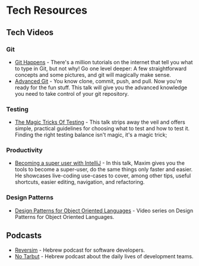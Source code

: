 # Tech Resources
 ## Tech Videos
  ### Git 
  * [Git Happens](https://www.youtube.com/watch?v=Dv8I_kfrFWw) - There's a million tutorials on the internet that tell you what to type in Git, but not why! Go one level deeper: A few straightforward concepts and some pictures, and git will magically make sense.
  * [Advanced Git](https://www.youtube.com/watch?v=4EOZvow1mk4) - You know clone, commit, push, and pull. Now you're ready for the fun stuff. This talk will give you the advanced knowledge you need to take control of your git repository.
  ### Testing
  * [The Magic Tricks Of Testing](https://www.youtube.com/watch?v=URSWYvyc42M) - This talk strips away the veil and offers simple, practical guidelines for choosing what to test and how to test it. Finding the right testing balance isn't magic, it's a magic trick;
   ### Productivity
   * [Becoming a super user with IntelliJ](https://www.youtube.com/watch?v=VpePPpkkN5Q) - In this talk, Maxim gives you the tools to become a super-user, do the same things only faster and easier. He showcases live-coding use-cases to cover, among other tips, useful shortcuts, easier editing, navigation, and refactoring.
   ### Design Patterns
   * [Design Patterns for Object Oriented Languages](https://www.youtube.com/watch?v=v9ejT8FO-7I&list=PLrhzvIcii6GNjpARdnO4ueTUAVR9eMBpc) - Video series on Design Patterns for Object Oriented Languages.
  ## Podcasts
   * [Reversim](http://www.reversim.com/) - Hebrew podcast for software developers.
   * [No Tarbut](http://notarbut.co/) - Hebrew podcast about the daily lives of development teams.
